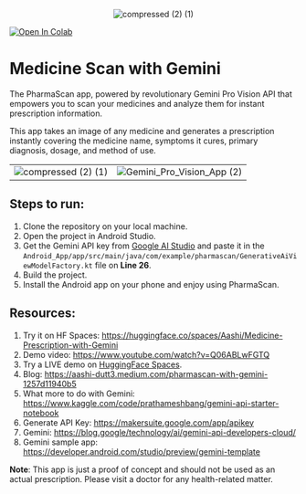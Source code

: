 <p align="center">
  <img src="https://github.com/NSTiwari/Medicine-Scan-with-Gemini/assets/25379502/c32cf999-28cc-4d49-91fa-7c9496a450a4" alt="compressed (2) (1)"/>
</p>

[![Open In Colab](https://colab.research.google.com/assets/colab-badge.svg)](https://colab.research.google.com/drive/1Vpg-3e7smzjkEo0I84zST_0cgoqpIJuT?usp=sharing)


# Medicine Scan with Gemini

The PharmaScan app, powered by revolutionary Gemini Pro Vision API that empowers you to scan your medicines and analyze them for instant prescription information.

This app takes an image of any medicine and generates a prescription instantly covering the medicine name, symptoms it cures, primary diagnosis, dosage, and method of use.

<p align="right">
  <table>
    <tr>
      <td><img src="https://github.com/NSTiwari/Medicine-Scan-with-Gemini/assets/25379502/a71f1e6d-0828-4b14-b3f2-545bf94cb4a8" alt="compressed (2) (1)"/></td>
      <td><img src="https://github.com/NSTiwari/Medicine-Scan-with-Gemini/assets/25379502/8a9686db-3c16-4850-aede-1d3c1822d509" alt="Gemini_Pro_Vision_App (2)"/></td>
    </tr>
  </table>
</p>

## Steps to run:

1. Clone the repository on your local machine.
2. Open the project in Android Studio.
3. Get the Gemini API key from [Google AI Studio](https://makersuite.google.com/app/apikey) and paste it in the ```Android_App/app/src/main/java/com/example/pharmascan/GenerativeAiViewModelFactory.kt``` file on **Line 26**.
4. Build the project.
5. Install the Android app on your phone and enjoy using PharmaScan. 

## Resources:

1. Try it on HF Spaces: https://huggingface.co/spaces/Aashi/Medicine-Prescription-with-Gemini
2. Demo video: https://www.youtube.com/watch?v=Q06ABLwFGTQ
3. Try a LIVE demo on [HuggingFace Spaces](https://huggingface.co/spaces/Aashi/Medicine-Prescription-with-Gemini).
4. Blog: https://aashi-dutt3.medium.com/pharmascan-with-gemini-1257d11940b5
5. What more to do with Gemini: https://www.kaggle.com/code/prathameshbang/gemini-api-starter-notebook
6. Generate API Key: https://makersuite.google.com/app/apikey
7. Gemini: https://blog.google/technology/ai/gemini-api-developers-cloud/
8. Gemini sample app: https://developer.android.com/studio/preview/gemini-template


**Note**: This app is just a proof of concept and should not be used as an actual prescription. Please visit a doctor for any health-related matter.


